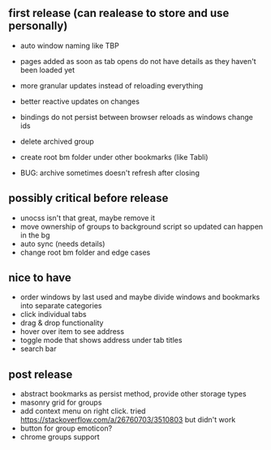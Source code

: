 ## first release (can realease to store and use personally)
- auto window naming like TBP
- pages added as soon as tab opens do not have details as they haven't been loaded yet
- more granular updates instead of reloading everything
- better reactive updates on changes
- bindings do not persist between browser reloads as windows change ids
- delete archived group
- create root bm folder under other bookmarks (like Tabli)
  
- BUG: archive sometimes doesn't refresh after closing

## possibly critical before release
- unocss isn't that great, maybe remove it
- move ownership of groups to background script so updated can happen in the bg
- auto sync (needs details)
- change root bm folder and edge cases

## nice to have
- order windows by last used and maybe divide windows and bookmarks into separate categories
- click individual tabs
- drag & drop functionality
- hover over item to see address
- toggle mode that shows address under tab titles
- search bar

## post release
- abstract bookmarks as persist method, provide other storage types
- masonry grid for groups
- add context menu on right click. tried https://stackoverflow.com/a/26760703/3510803 but didn't work 
- button for group emoticon?
- chrome groups support